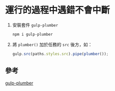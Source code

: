 # 運行的過程中遇錯不會中斷

1. 安裝套件 `gulp-plumber`

   ```bash
   npm i gulp-plumber
   ```

1. 將 `plumber()` 加於任務的 `src` 後方，如：
   ```js
   gulp.src(paths.styles.src).pipe(plumber());
   ```

## 參考

[gulp-plumber](https://www.npmjs.com/package/gulp-plumber)

